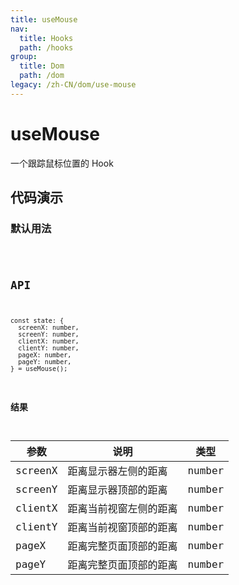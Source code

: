 ```yaml
---
title: useMouse
nav:
  title: Hooks
  path: /hooks
group:
  title: Dom
  path: /dom
legacy: /zh-CN/dom/use-mouse
---
```


# useMouse

一个跟踪鼠标位置的 Hook

## 代码演示

### 默认用法

<code src="./demo/demo1.tsx" />

## API
```
const state: {
  screenX: number, 
  screenY: number, 
  clientX: number, 
  clientY: number,
  pageX: number,
  pageY: number,
} = useMouse();
```

### 结果

| 参数     | 说明                                     | 类型       |
|----------|-------------|------|
| screenX     | 距离显示器左侧的距离  | number  |
| screenY     | 距离显示器顶部的距离  | number  |
| clientX     | 距离当前视窗左侧的距离  | number  |
| clientY     | 距离当前视窗顶部的距离  | number  |
| pageX     | 距离完整页面顶部的距离  | number  |
| pageY     | 距离完整页面顶部的距离  | number  |
